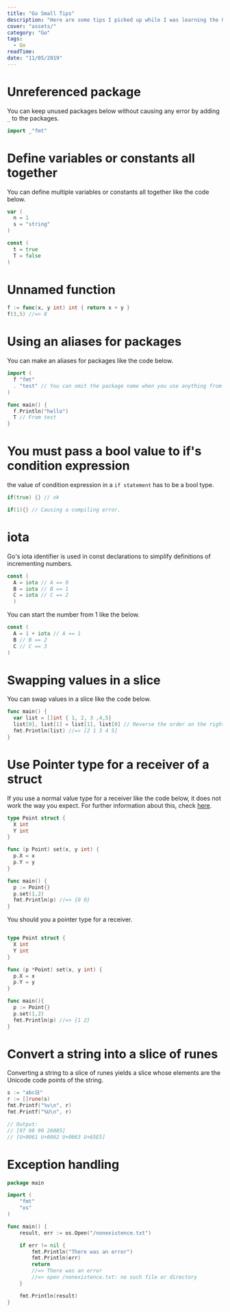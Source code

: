 ```yaml
---
title: "Go Small Tips"
description: "Here are some tips I picked up while I was learning the Go language."
cover: "assets/"
category: "Go"
tags: 
  - Go
readTime: 
date: "11/05/2019"
---
```

# Unreferenced package

You can keep unused packages below without causing any error by adding `_` to the packages.

```go
import _"fmt"
```

# Define variables or constants all together

You can define multiple variables or constants all together like the code below.

```go
var (
  n = 1
  s = "string"
)

const (
  t = true
  T = false
)
```

# Unnamed function

```go
f := func(x, y int) int { return x + y }
f(3,5) //=> 8
```

# Using an aliases for packages

You can make an aliases for packages like the code below.

```go
import (
  f "fmt"
  . "test" // You can omit the package name when you use anything from this package.
)

func main() {
  f.Println("hello")
  T // From test
}
```

# You must pass a bool value to if's condition expression

the value of condition expression in a `if statement` has to be a bool type.

```go
if(true) {} // ok

if(1){} // Causing a compiling error.
```

# iota

Go's iota identifier is used in const declarations to simplify definitions of incrementing numbers.

```go
const (
  A = iota // A == 0
  B = iota // B == 1
  C = iota // C == 2
  )
```

You can start the number from 1 like the below.

```go
const (
  A = 1 + iota // A == 1
  B // B == 2
  C // C == 3
)
```

# Swapping values in a slice

You can swap values in a slice like the code below.

```go
func main() {
  var list = []int { 1, 2, 3 ,4,5}
  list[0], list[1] = list[1], list[0] // Reverse the order on the right side.
  fmt.Println(list) //=> [2 1 3 4 5]
}
```

# Use Pointer type for a receiver of a struct

If you use a normal value type for a receiver like the code below, it does not work the way you expect.
For further information about this, check [here](https://nathanleclaire.com/blog/2014/08/09/dont-get-bitten-by-pointer-vs-non-pointer-method-receivers-in-golang/).

```go
type Point struct {
  X int
  Y int
}

func (p Point) set(x, y int) {
  p.X = x
  p.Y = y
}

func main() {
  p := Point{}
  p.set(1,2)
  fmt.Println(p) //=> {0 0}
}
```

You should you a pointer type for a receiver.

```go

type Point struct {
  X int
  Y int
}

func (p *Point) set(x, y int) {
  p.X = x
  p.Y = y
}

func main(){
  p := Point{}
  p.set(1,2)
  fmt.Println(p) //=> {1 2}
}
```

# Convert a string into a slice of runes

Converting a string to a slice of runes yields a slice whose elements are the Unicode code points of the string.

```go
s := "abc日"
r := []rune(s)
fmt.Printf("%v\n", r)
fmt.Printf("%U\n", r)

// Output:
// [97 98 99 26085]
// [U+0061 U+0062 U+0063 U+65E5]
```

# Exception handling

```go
package main

import (
	"fmt"
	"os"
)

func main() {
	result, err := os.Open("/nonexistence.txt")

	if err != nil {
		fmt.Println("There was an error")
		fmt.Println(err)
		return
		//=> There was an error
		//=> open /nonexistence.txt: no such file or directory
	}

	fmt.Println(result)
}

```
